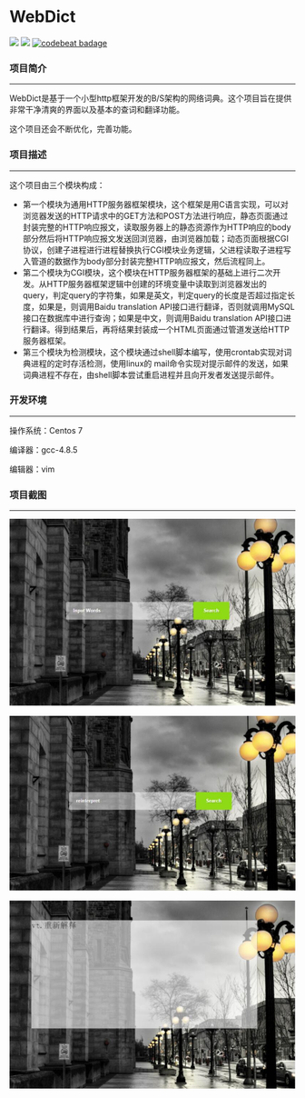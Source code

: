 # WebDict
[![](https://img.shields.io/badge/release-v1.0-green.svg)](https://github.com/fenshitianyue/WebDict/releases)
[![](https://img.shields.io/github/license/fenshitianyue/WebDict.svg)](<https://github.com/fenshitianyue/WebDict/blob/master/LICENSE>)
[![codebeat badage](https://img.shields.io/badge/codebeat-A-green.svg)](<https://codebeat.co/projects/github-com-fenshitianyue-webdict-master>)

### 项目简介

---

WebDict是基于一个小型http框架开发的B/S架构的网络词典。这个项目旨在提供非常干净清爽的界面以及基本的查词和翻译功能。

这个项目还会不断优化，完善功能。


### 项目描述

---

这个项目由三个模块构成：

- 第一个模块为通用HTTP服务器框架模块，这个框架是用C语言实现，可以对浏览器发送的HTTP请求中的GET方法和POST方法进行响应，静态页面通过封装完整的HTTP响应报文，读取服务器上的静态资源作为HTTP响应的body部分然后将HTTP响应报文发送回浏览器，由浏览器加载；动态页面根据CGI协议，创建子进程进行进程替换执行CGI模块业务逻辑，父进程读取子进程写入管道的数据作为body部分封装完整HTTP响应报文，然后流程同上。 
- 第二个模块为CGI模块，这个模块在HTTP服务器框架的基础上进行二次开发。从HTTP服务器框架逻辑中创建的环境变量中读取到浏览器发出的query，判定query的字符集，如果是英文，判定query的长度是否超过指定长度，如果是，则调用Baidu translation API接口进行翻译，否则就调用MySQL接口在数据库中进行查询；如果是中文，则调用Baidu translation API接口进行翻译。得到结果后，再将结果封装成一个HTML页面通过管道发送给HTTP服务器框架。
- 第三个模块为检测模块，这个模块通过shell脚本编写，使用crontab实现对词典进程的定时存活检测，使用linux的 mail命令实现对提示邮件的发送，如果词典进程不存在，由shell脚本尝试重启进程并且向开发者发送提示邮件。

### 开发环境

---

操作系统：Centos 7

编译器：gcc-4.8.5

编辑器：vim

### 项目截图

---



![Image text](https://github.com/fenshitianyue/WebDict/blob/master/demon/p1.jpg)



![Image text](https://github.com/fenshitianyue/WebDict/blob/master/demon/p2.jpg)



![Image text](https://github.com/fenshitianyue/WebDict/blob/master/demon/p3.jpg)
